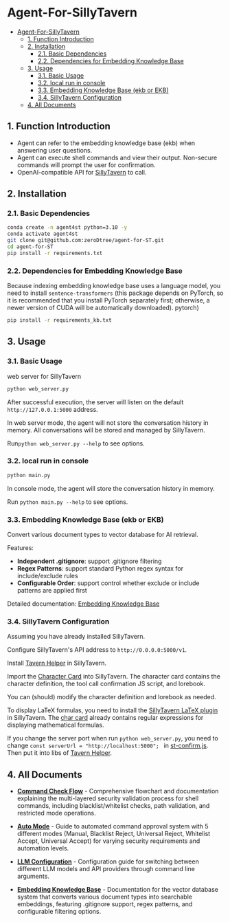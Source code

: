 # Agent-For-SillyTavern

- [Agent-For-SillyTavern](#agent-for-sillytavern)
  - [1. Function Introduction](#1-function-introduction)
  - [2. Installation](#2-installation)
    - [2.1. Basic Dependencies](#21-basic-dependencies)
    - [2.2. Dependencies for Embedding Knowledge Base](#22-dependencies-for-embedding-knowledge-base)
  - [3. Usage](#3-usage)
    - [3.1. Basic Usage](#31-basic-usage)
    - [3.2. local run in console](#32-local-run-in-console)
    - [3.3. Embedding Knowledge Base (ekb or EKB)](#33-embedding-knowledge-base-ekb-or-ekb)
    - [3.4. SillyTavern Configuration](#34-sillytavern-configuration)
  - [4. All Documents](#4-all-documents)

## 1. Function Introduction

- Agent can refer to the embedding knowledge base (ekb) when answering user questions.
- Agent can execute shell commands and view their output. Non-secure commands will prompt the user for confirmation.
- OpenAI-compatible API for [SillyTavern](https://github.com/SillyTavern/SillyTavern) to call.

## 2. Installation

### 2.1. Basic Dependencies

```bash
conda create -n agent4st python=3.10 -y
conda activate agent4st
git clone git@github.com:zeroDtree/agent-for-ST.git
cd agent-for-ST
pip install -r requirements.txt
```

### 2.2. Dependencies for Embedding Knowledge Base

Because indexing embedding knowledge base uses a language model, you need to install `sentence-transformers` (this package depends on PyTorch, so it is recommended that you install PyTorch separately first; otherwise, a newer version of CUDA will be automatically downloaded). pytorch)

```bash
pip install -r requirements_kb.txt
```

## 3. Usage

### 3.1. Basic Usage

web server for SillyTavern

```bash
python web_server.py
```

After successful execution, the server will listen on the default `http://127.0.0.1:5000` address.

In web server mode, the agent will not store the conversation history in memory. All conversations will be stored and managed by SillyTavern.

Run`python web_server.py --help` to see options.

### 3.2. local run in console

```bash
python main.py
```

In console mode, the agent will store the conversation history in memory.

Run `python main.py --help` to see options.

### 3.3. Embedding Knowledge Base (ekb or EKB)

Convert various document types to vector database for AI retrieval.

Features:

- **Independent .gitignore**: support .gitignore filtering
- **Regex Patterns**: support standard Python regex syntax for include/exclude rules
- **Configurable Order**: support control whether exclude or include patterns are applied first

Detailed documentation: [Embedding Knowledge Base](./doc/embedding-knowledge-base.md)

### 3.4. SillyTavern Configuration

Assuming you have already installed SillyTavern.

Configure SillyTavern's API address to `http://0.0.0.0:5000/v1`.

Install [Tavern Helper](https://n0vi028.github.io/JS-Slash-Runner-Doc/) in SillyTavern.

Import the [Character Card](./char-cards/Qwer.json) into SillyTavern. The character card contains the character definition, the tool call confirmation JS script, and lorebook.

You can (should) modify the character definition and lorebook as needed.

To display LaTeX formulas, you need to install the [SillyTavern LaTeX plugin](https://github.com/SillyTavern/Extension-LaTeX) in SillyTavern. The [char card](./char-cards/Qwer.json) already contains regular expressions for displaying mathematical formulas.

If you change the server port when run `python web_server.py`, you need to change `const serverUrl = "http://localhost:5000";
` in [st-confirm.js](./javascripts/st-confirm.js). Then put it into libs of [Tavern Helper](https://n0vi028.github.io/JS-Slash-Runner-Doc/).

## 4. All Documents

- **[Command Check Flow](./doc/zh/command-check-flow.md)** - Comprehensive flowchart and documentation explaining the multi-layered security validation process for shell commands, including blacklist/whitelist checks, path validation, and restricted mode operations.

- **[Auto Mode](./doc/zh/auto-mode.md)** - Guide to automated command approval system with 5 different modes (Manual, Blacklist Reject, Universal Reject, Whitelist Accept, Universal Accept) for varying security requirements and automation levels.

- **[LLM Configuration](./doc/llm-configuration.md)** - Configuration guide for switching between different LLM models and API providers through command line arguments.

- **[Embedding Knowledge Base](./doc/embedding-knowledge-base.md)** - Documentation for the vector database system that converts various document types into searchable embeddings, featuring .gitignore support, regex patterns, and configurable filtering options.
